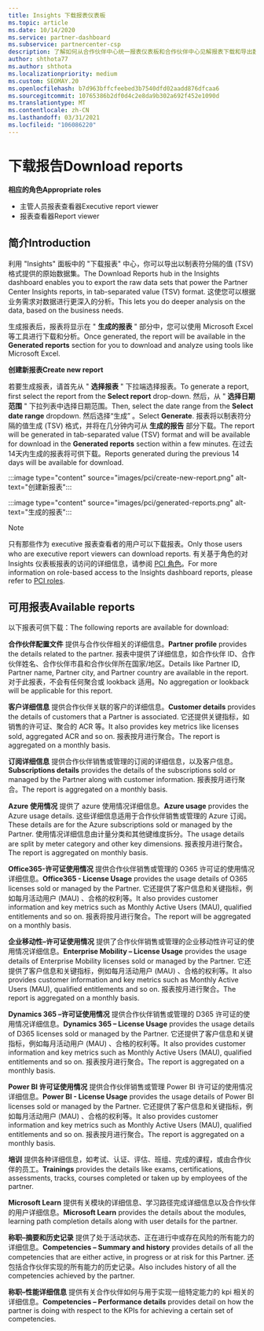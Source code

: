 ```yaml
---
title: Insights 下载报表仪表板
ms.topic: article
ms.date: 10/14/2020
ms.service: partner-dashboard
ms.subservice: partnercenter-csp
description: 了解如何从合作伙伴中心统一报表仪表板和合作伙伴中心见解报表下载和导出数据。
author: shthota77
ms.author: shthota
ms.localizationpriority: medium
ms.custom: SEOMAY.20
ms.openlocfilehash: b7d963bffcfeebed3b7540dfd02aadd876dfcaa6
ms.sourcegitcommit: 10765386b2df0d4c2e8da9b302a692f452e1090d
ms.translationtype: MT
ms.contentlocale: zh-CN
ms.lasthandoff: 03/31/2021
ms.locfileid: "106086220"
---
```

# <a name="download-reports"></a><span data-ttu-id="c97fd-103">下载报告</span><span class="sxs-lookup"><span data-stu-id="c97fd-103">Download reports</span></span>

<span data-ttu-id="c97fd-104">**相应的角色**</span><span class="sxs-lookup"><span data-stu-id="c97fd-104">**Appropriate roles**</span></span>

- <span data-ttu-id="c97fd-105">主管人员报表查看器</span><span class="sxs-lookup"><span data-stu-id="c97fd-105">Executive report viewer</span></span>
- <span data-ttu-id="c97fd-106">报表查看器</span><span class="sxs-lookup"><span data-stu-id="c97fd-106">Report viewer</span></span>

## <a name="introduction"></a><span data-ttu-id="c97fd-107">简介</span><span class="sxs-lookup"><span data-stu-id="c97fd-107">Introduction</span></span>

<span data-ttu-id="c97fd-108">利用 "Insights" 面板中的 "下载报表" 中心，你可以导出以制表符分隔的值 (TSV) 格式提供的原始数据集。</span><span class="sxs-lookup"><span data-stu-id="c97fd-108">The Download Reports hub in the Insights dashboard enables you to export the raw data sets that power the Partner Center Insights reports, in tab-separated value (TSV) format.</span></span> <span data-ttu-id="c97fd-109">这使您可以根据业务需求对数据进行更深入的分析。</span><span class="sxs-lookup"><span data-stu-id="c97fd-109">This lets you do deeper analysis on the data, based on the business needs.</span></span>

<span data-ttu-id="c97fd-110">生成报表后，报表将显示在 " **生成的报表** " 部分中，您可以使用 Microsoft Excel 等工具进行下载和分析。</span><span class="sxs-lookup"><span data-stu-id="c97fd-110">Once generated, the report  will be available in the **Generated reports** section for you to download and analyze using tools like Microsoft Excel.</span></span>

<span data-ttu-id="c97fd-111">**创建新报表**</span><span class="sxs-lookup"><span data-stu-id="c97fd-111">**Create new report**</span></span>

<span data-ttu-id="c97fd-112">若要生成报表，请首先从 " **选择报表** " 下拉端选择报表。</span><span class="sxs-lookup"><span data-stu-id="c97fd-112">To generate a report, first select the report from the **Select report** drop-down.</span></span> <span data-ttu-id="c97fd-113">然后，从 " **选择日期范围** " 下拉列表中选择日期范围。</span><span class="sxs-lookup"><span data-stu-id="c97fd-113">Then, select the date range from the **Select date range** dropdown.</span></span> <span data-ttu-id="c97fd-114">然后选择“生成”  。</span><span class="sxs-lookup"><span data-stu-id="c97fd-114">Select **Generate**.</span></span> <span data-ttu-id="c97fd-115">报表将以制表符分隔的值生成 (TSV) 格式，并将在几分钟内可从 **生成的报告** 部分下载。</span><span class="sxs-lookup"><span data-stu-id="c97fd-115">The report will be generated in tab-separated value (TSV) format and will be available for download in the **Generated reports** section within a few minutes.</span></span> <span data-ttu-id="c97fd-116">在过去14天内生成的报表将可供下载。</span><span class="sxs-lookup"><span data-stu-id="c97fd-116">Reports generated during the previous 14 days will be available for download.</span></span>

:::image type="content" source="images/pci/create-new-report.png" alt-text="创建新报表":::

:::image type="content" source="images/pci/generated-reports.png" alt-text="生成的报表":::

>[!NOTE] 
><span data-ttu-id="c97fd-119">只有那些作为 executive 报表查看者的用户可以下载报表。</span><span class="sxs-lookup"><span data-stu-id="c97fd-119">Only those users who are executive report viewers can download reports.</span></span> <span data-ttu-id="c97fd-120">有关基于角色的对 Insights 仪表板报表的访问的详细信息，请参阅 [PCI 角色](pci-roles.md)。</span><span class="sxs-lookup"><span data-stu-id="c97fd-120">For more information on role-based access to the Insights dashboard reports, please refer to [PCI roles](pci-roles.md).</span></span> 

## <a name="available-reports"></a><span data-ttu-id="c97fd-121">可用报表</span><span class="sxs-lookup"><span data-stu-id="c97fd-121">Available reports</span></span>

<span data-ttu-id="c97fd-122">以下报表可供下载：</span><span class="sxs-lookup"><span data-stu-id="c97fd-122">The following reports are available for download:</span></span>

<span data-ttu-id="c97fd-123">**合作伙伴配置文件** 提供与合作伙伴相关的详细信息。</span><span class="sxs-lookup"><span data-stu-id="c97fd-123">**Partner profile** provides the details related to the partner.</span></span> <span data-ttu-id="c97fd-124">报表中提供了详细信息，如合作伙伴 ID、合作伙伴姓名、合作伙伴市县和合作伙伴所在国家/地区。</span><span class="sxs-lookup"><span data-stu-id="c97fd-124">Details like Partner ID, Partner name, Partner city, and Partner country are available in the report.</span></span> <span data-ttu-id="c97fd-125">对于此报表，不会有任何聚合或 lookback 适用。</span><span class="sxs-lookup"><span data-stu-id="c97fd-125">No aggregation or lookback will be applicable for this report.</span></span>

<span data-ttu-id="c97fd-126">**客户详细信息** 提供合作伙伴关联的客户的详细信息。</span><span class="sxs-lookup"><span data-stu-id="c97fd-126">**Customer details** provides the details of customers that a Partner is associated.</span></span> <span data-ttu-id="c97fd-127">它还提供关键指标，如销售的许可证、聚合的 ACR 等。</span><span class="sxs-lookup"><span data-stu-id="c97fd-127">It also provides key metrics like licenses sold, aggregated ACR and so on.</span></span> <span data-ttu-id="c97fd-128">报表按月进行聚合。</span><span class="sxs-lookup"><span data-stu-id="c97fd-128">The report is aggregated on a monthly basis.</span></span>

<span data-ttu-id="c97fd-129">**订阅详细信息** 提供合作伙伴销售或管理的订阅的详细信息，以及客户信息。</span><span class="sxs-lookup"><span data-stu-id="c97fd-129">**Subscriptions details** provides the details of the subscriptions sold or managed by the Partner along with customer information.</span></span> <span data-ttu-id="c97fd-130">报表按月进行聚合。</span><span class="sxs-lookup"><span data-stu-id="c97fd-130">The report is aggregated on a monthly basis.</span></span>

<span data-ttu-id="c97fd-131">**Azure 使用情况** 提供了 azure 使用情况详细信息。</span><span class="sxs-lookup"><span data-stu-id="c97fd-131">**Azure usage** provides the Azure usage details.</span></span> <span data-ttu-id="c97fd-132">这些详细信息适用于合作伙伴销售或管理的 Azure 订阅。</span><span class="sxs-lookup"><span data-stu-id="c97fd-132">These details are for the Azure subscriptions sold or managed by the Partner.</span></span> <span data-ttu-id="c97fd-133">使用情况详细信息由计量分类和其他键维度拆分。</span><span class="sxs-lookup"><span data-stu-id="c97fd-133">The usage details are split by meter category and other key dimensions.</span></span> <span data-ttu-id="c97fd-134">报表按月进行聚合。</span><span class="sxs-lookup"><span data-stu-id="c97fd-134">The report is aggregated on monthly basis.</span></span>

<span data-ttu-id="c97fd-135">**Office365-许可证使用情况** 提供合作伙伴销售或管理的 O365 许可证的使用情况详细信息。</span><span class="sxs-lookup"><span data-stu-id="c97fd-135">**Office365 - License Usage** provides the usage details of O365 licenses sold or managed by the Partner.</span></span> <span data-ttu-id="c97fd-136">它还提供了客户信息和关键指标，例如每月活动用户 (MAU) 、合格的权利等。</span><span class="sxs-lookup"><span data-stu-id="c97fd-136">It also provides customer information and key metrics such as Monthly Active Users (MAU), qualified entitlements and so on.</span></span> <span data-ttu-id="c97fd-137">报表将按月进行聚合。</span><span class="sxs-lookup"><span data-stu-id="c97fd-137">The report will be aggregated on a monthly basis.</span></span>

<span data-ttu-id="c97fd-138">**企业移动性–许可证使用情况**  提供了合作伙伴销售或管理的企业移动性许可证的使用情况详细信息。</span><span class="sxs-lookup"><span data-stu-id="c97fd-138">**Enterprise Mobility – License Usage**  provides the usage details of Enterprise Mobility licenses sold or managed by the Partner.</span></span> <span data-ttu-id="c97fd-139">它还提供了客户信息和关键指标，例如每月活动用户 (MAU) 、合格的权利等。</span><span class="sxs-lookup"><span data-stu-id="c97fd-139">It also provides customer information and key metrics such as Monthly Active Users (MAU), qualified entitlements and so on.</span></span> <span data-ttu-id="c97fd-140">报表按月进行聚合。</span><span class="sxs-lookup"><span data-stu-id="c97fd-140">The report is aggregated on a monthly basis.</span></span>

<span data-ttu-id="c97fd-141">**Dynamics 365 –许可证使用情况** 提供合作伙伴销售或管理的 D365 许可证的使用情况详细信息。</span><span class="sxs-lookup"><span data-stu-id="c97fd-141">**Dynamics 365 – License Usage** provides the usage details of D365 licenses sold or managed by the Partner.</span></span> <span data-ttu-id="c97fd-142">它还提供了客户信息和关键指标，例如每月活动用户 (MAU) 、合格的权利等。</span><span class="sxs-lookup"><span data-stu-id="c97fd-142">It also provides customer information and key metrics such as Monthly Active Users (MAU), qualified entitlements and so on.</span></span> <span data-ttu-id="c97fd-143">报表按月进行聚合。</span><span class="sxs-lookup"><span data-stu-id="c97fd-143">The report is aggregated on a monthly basis.</span></span>

<span data-ttu-id="c97fd-144">**Power BI 许可证使用情况** 提供合作伙伴销售或管理 Power BI 许可证的使用情况详细信息。</span><span class="sxs-lookup"><span data-stu-id="c97fd-144">**Power BI - License Usage** provides the usage details of Power BI licenses sold or managed by the Partner.</span></span> <span data-ttu-id="c97fd-145">它还提供了客户信息和关键指标，例如每月活动用户 (MAU) 、合格的权利等。</span><span class="sxs-lookup"><span data-stu-id="c97fd-145">It also provides customer information and key metrics such as Monthly Active Users (MAU), qualified entitlements and so on.</span></span> <span data-ttu-id="c97fd-146">报表按月进行聚合。</span><span class="sxs-lookup"><span data-stu-id="c97fd-146">The report is aggregated on a monthly basis.</span></span>

<span data-ttu-id="c97fd-147">**培训** 提供各种详细信息，如考试、认证、评估、班组、完成的课程，或由合作伙伴的员工。</span><span class="sxs-lookup"><span data-stu-id="c97fd-147">**Trainings** provides the details like exams, certifications, assessments, tracks, courses completed or taken up by employees of the partner.</span></span>

<span data-ttu-id="c97fd-148">**Microsoft Learn** 提供有关模块的详细信息、学习路径完成详细信息以及合作伙伴的用户详细信息。</span><span class="sxs-lookup"><span data-stu-id="c97fd-148">**Microsoft Learn** provides the details about the modules, learning path completion details along with user details for the partner.</span></span>

<span data-ttu-id="c97fd-149">**称职–摘要和历史记录** 提供了处于活动状态、正在进行中或存在风险的所有能力的详细信息。</span><span class="sxs-lookup"><span data-stu-id="c97fd-149">**Competencies – Summary and history** provides details of all the competencies that are either active, in progress or at risk for this Partner.</span></span> <span data-ttu-id="c97fd-150">还包括合作伙伴实现的所有能力的历史记录。</span><span class="sxs-lookup"><span data-stu-id="c97fd-150">Also includes history of all the competencies achieved by the partner.</span></span>

<span data-ttu-id="c97fd-151">**称职–性能详细信息** 提供有关合作伙伴如何与用于实现一组特定能力的 kpi 相关的详细信息。</span><span class="sxs-lookup"><span data-stu-id="c97fd-151">**Competencies – Performance details** provides detail on how the partner is doing with respect to the KPIs for achieving a certain set of competencies.</span></span>

